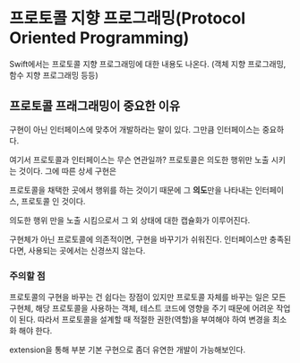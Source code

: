 # 프로토콜 지향 프로그래밍(Protocol Oriented Programming)

Swift에서는 프로토콜 지향 프로그래밍에 대한 내용도 나온다. (객체 지향 프로그래밍, 함수 지향 프로그래밍 등등)

## 프로토콜 프래그래밍이 중요한 이유 

구현이 아닌 인터페이스에 맞추어 개발하라는 말이 있다. 그만큼 인터페이스는 중요하다. 

여기서 프로토콜과 인터페이스는 무슨 연관일까? 프로토콜은 의도한 행위만 노출 시키는 것이다. 그에 따른 상세 구현은

프로토콜을 채택한 곳에서 행위를 하는 것이기 때문에 그 **의도**만을 나타내는 인터페이스, 프로토콜 인 것이다. 



의도한 행위 만을 노출 시킴으로서 그 외 상태에 대한 캡슐화가 이루어진다. 

구현체가 아닌 프로토콜에 의존적이면, 구현을 바꾸기가 쉬워진다. 인터페이스만 충족된다면, 사용되는 곳에서는 신경쓰지 않는다.



### 주의할 점

프로토콜의 구현을 바꾸는 건 쉽다는 장점이 있지만 프로토콜 자체를 바꾸는 일은 모든 구현체, 해당 프로토콜을 사용하는 객체, 테스트 코드에 영향을 주기 때문에 어려운 작업이 된다. 따라서 프로토콜을 설계할 때 적절한 권한(역할)을 부여해야 하여 변경을 최소화 해야 한다.

extension을 통해 부분 기본 구현으로 좀더 유연한 개발이 가능해보인다. 

